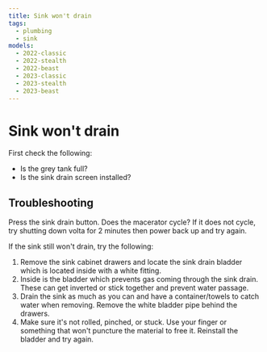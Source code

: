 ```yaml
---
title: Sink won't drain
tags:
  - plumbing
  - sink
models:
  - 2022-classic
  - 2022-stealth
  - 2022-beast
  - 2023-classic
  - 2023-stealth
  - 2023-beast
---
```


# Sink won't drain

First check the following:

- Is the grey tank full?
- Is the sink drain screen installed?

## Troubleshooting

Press the sink drain button. Does the macerator cycle? If it does not cycle, try shutting down volta for 2 minutes then power back up and try again.

If the sink still won't drain, try the following:

1. Remove the sink cabinet drawers and locate the sink drain bladder which is located inside with a white fitting.
2. Inside is the bladder which prevents gas coming through the sink drain. These can get inverted or stick together and prevent water passage.
3. Drain the sink as much as you can and have a container/towels to catch water when removing. Remove the white bladder pipe behind the drawers.
4. Make sure it's not rolled, pinched, or stuck. Use your finger or something that won't puncture the material to free it. Reinstall the bladder and try again.
